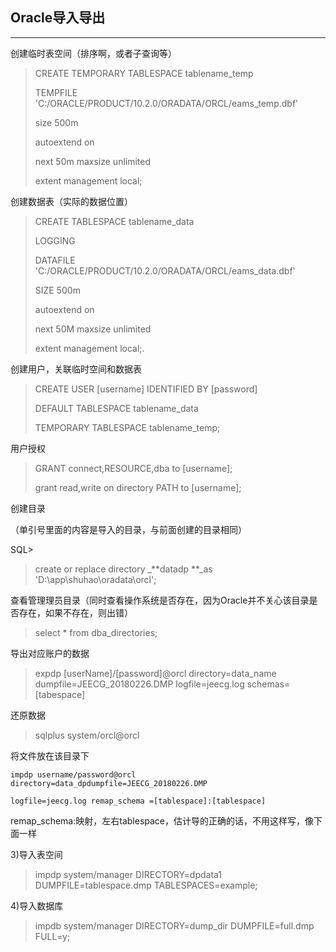 ## Oracle导入导出

---

创建临时表空间（排序啊，或者子查询等）

> CREATE TEMPORARY TABLESPACE tablename\_temp
>
> TEMPFILE 'C:/ORACLE/PRODUCT/10.2.0/ORADATA/ORCL/eams\_temp.dbf'
>
> size 500m
>
> autoextend on
>
> next 50m maxsize unlimited
>
> extent management local;

创建数据表（实际的数据位置）

> CREATE TABLESPACE tablename\_data
>
> LOGGING
>
> DATAFILE 'C:/ORACLE/PRODUCT/10.2.0/ORADATA/ORCL/eams\_data.dbf'
>
> SIZE 500m
>
> autoextend on
>
> next 50M maxsize unlimited
>
> extent management local;.

创建用户，关联临时空间和数据表

> CREATE USER \[username\] IDENTIFIED  BY \[password\]
>
> DEFAULT TABLESPACE tablename\_data
>
> TEMPORARY TABLESPACE tablename\_temp;

用户授权

> GRANT connect,RESOURCE,dba to \[username\];
>
> grant read,write on directory PATH to \[username\];

创建目录

（单引号里面的内容是导入的目录，与前面创建的目录相同）

SQL&gt;

> create or replace directory \_**datadp **\_as 'D:\app\shuhao\oradata\orcl';

查看管理理员目录（同时查看操作系统是否存在，因为Oracle并不关心该目录是否存在，如果不存在，则出错）

> select \* from dba\_directories;

导出对应账户的数据

> expdp \[userName\]/\[password\]@orcl directory=data\_name dumpfile=JEECG\_20180226.DMP logfile=jeecg.log schemas=\[tabespace\]

还原数据

> sqlplus system/orcl@orcl

将文件放在该目录下

`impdp username/password@orcl directory=data_dpdumpfile=JEECG_20180226.DMP`

`logfile=jeecg.log remap_schema =[tablespace]:[tablespace]`

remap\_schema:映射，左右tablespace，估计导的正确的话，不用这样写，像下面一样

3\)导入表空间

> impdp system/manager DIRECTORY=dpdata1 DUMPFILE=tablespace.dmp TABLESPACES=example;

4\)导入数据库

> impdb system/manager DIRECTORY=dump\_dir DUMPFILE=full.dmp FULL=y;



